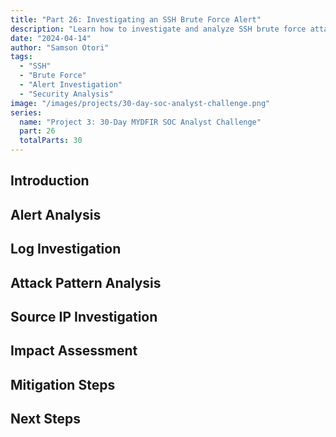 ```yaml
---
title: "Part 26: Investigating an SSH Brute Force Alert"
description: "Learn how to investigate and analyze SSH brute force attack alerts using the ELK Stack and security tools."
date: "2024-04-14"
author: "Samson Otori"
tags:
  - "SSH"
  - "Brute Force"
  - "Alert Investigation"
  - "Security Analysis"
image: "/images/projects/30-day-soc-analyst-challenge.png"
series:
  name: "Project 3: 30-Day MYDFIR SOC Analyst Challenge"
  part: 26
  totalParts: 30
---
```


## Introduction

## Alert Analysis

## Log Investigation

## Attack Pattern Analysis

## Source IP Investigation

## Impact Assessment

## Mitigation Steps

## Next Steps 